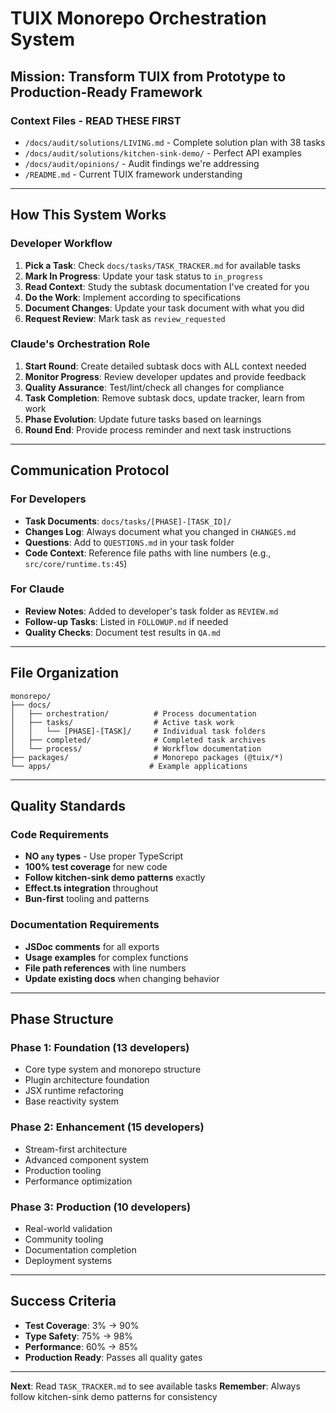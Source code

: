 # TUIX Monorepo Orchestration System

## **Mission**: Transform TUIX from Prototype to Production-Ready Framework

### **Context Files - READ THESE FIRST**
- `/docs/audit/solutions/LIVING.md` - Complete solution plan with 38 tasks
- `/docs/audit/solutions/kitchen-sink-demo/` - Perfect API examples
- `/docs/audit/opinions/` - Audit findings we're addressing
- `/README.md` - Current TUIX framework understanding

---

## **How This System Works**

### **Developer Workflow**
1. **Pick a Task**: Check `docs/tasks/TASK_TRACKER.md` for available tasks
2. **Mark In Progress**: Update your task status to `in_progress`
3. **Read Context**: Study the subtask documentation I've created for you
4. **Do the Work**: Implement according to specifications
5. **Document Changes**: Update your task document with what you did
6. **Request Review**: Mark task as `review_requested`

### **Claude's Orchestration Role**
1. **Start Round**: Create detailed subtask docs with ALL context needed
2. **Monitor Progress**: Review developer updates and provide feedback
3. **Quality Assurance**: Test/lint/check all changes for compliance
4. **Task Completion**: Remove subtask docs, update tracker, learn from work
5. **Phase Evolution**: Update future tasks based on learnings
6. **Round End**: Provide process reminder and next task instructions

---

## **Communication Protocol**

### **For Developers**
- **Task Documents**: `docs/tasks/[PHASE]-[TASK_ID]/`
- **Changes Log**: Always document what you changed in `CHANGES.md`
- **Questions**: Add to `QUESTIONS.md` in your task folder
- **Code Context**: Reference file paths with line numbers (e.g., `src/core/runtime.ts:45`)

### **For Claude**
- **Review Notes**: Added to developer's task folder as `REVIEW.md`
- **Follow-up Tasks**: Listed in `FOLLOWUP.md` if needed
- **Quality Checks**: Document test results in `QA.md`

---

## **File Organization**

```
monorepo/
├── docs/
│   ├── orchestration/          # Process documentation
│   ├── tasks/                  # Active task work
│   │   └── [PHASE]-[TASK]/     # Individual task folders
│   ├── completed/              # Completed task archives
│   └── process/                # Workflow documentation
├── packages/                   # Monorepo packages (@tuix/*)
└── apps/                      # Example applications
```

---

## **Quality Standards**

### **Code Requirements**
- **NO `any` types** - Use proper TypeScript
- **100% test coverage** for new code
- **Follow kitchen-sink demo patterns** exactly
- **Effect.ts integration** throughout
- **Bun-first** tooling and patterns

### **Documentation Requirements**
- **JSDoc comments** for all exports
- **Usage examples** for complex functions
- **File path references** with line numbers
- **Update existing docs** when changing behavior

---

## **Phase Structure**

### **Phase 1: Foundation** (13 developers)
- Core type system and monorepo structure
- Plugin architecture foundation
- JSX runtime refactoring
- Base reactivity system

### **Phase 2: Enhancement** (15 developers)  
- Stream-first architecture
- Advanced component system
- Production tooling
- Performance optimization

### **Phase 3: Production** (10 developers)
- Real-world validation
- Community tooling
- Documentation completion
- Deployment systems

---

## **Success Criteria**
- **Test Coverage**: 3% → 90%
- **Type Safety**: 75% → 98%
- **Performance**: 60% → 85%
- **Production Ready**: Passes all quality gates

---

**Next**: Read `TASK_TRACKER.md` to see available tasks
**Remember**: Always follow kitchen-sink demo patterns for consistency